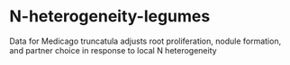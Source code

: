 # N-heterogeneity-legumes
Data for Medicago truncatula adjusts root proliferation, nodule formation, and partner choice in response to local N heterogeneity
